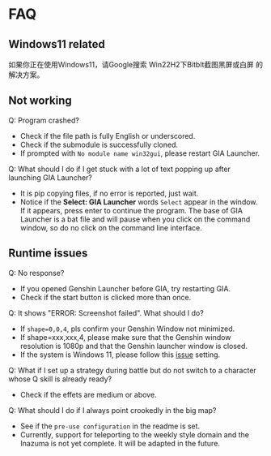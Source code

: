 # FAQ

## Windows11 related

如果你正在使用Windows11，请Google搜索 Win22H2下Bitblt截图黑屏或白屏 的解决方案。

## Not working

Q: Program crashed?

- Check if the file path is fully English or underscored.
- Check if the submodule is successfully cloned.
- If prompted with `No module name win32gui`, please restart GIA Launcher.

Q: What should I do if I get stuck with a lot of text popping up after launching GIA Launcher?

- It is pip copying files, if no error is reported, just wait.
- Notice if the **Select: GIA Launcher** words `Select` appear in the window. If it appears, press enter to continue the program. The base of GIA Launcher is a bat file and will pause when you click on the command window, so do no click on the command line interface.

## Runtime issues

Q: No response?

- If you opened Genshin Launcher before GIA, try restarting GIA.
- Check if the start button is clicked more than once.

Q: It shows "ERROR: Screenshot failed". What should I do?

- If `shape=0,0,4`, pls confirm your Genshin Window not minimized.
- If shape=xxx,xxx,4, please make sure that the Genshin window resolution is 1080p and that the Genshin launcher window is closed.
- If the system is Windows 11, please follow this [issue](https://github.com/GengGode/cvAutoTrack/issues/9) setting.

Q: What if I set up a strategy during battle but do not switch to a character whose Q skill is already ready?

- Check if the effets are medium or above.

Q: What should I do if I always point crookedly in the big map?

- See if the `pre-use configuration` in the readme is set.
- Currently, support for teleporting to the weekly style domain and the Inazuma is not yet complete. It will be adapted in the future.
